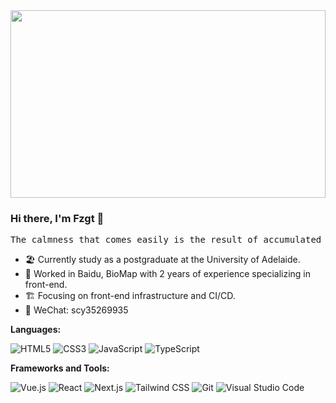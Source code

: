 <img src="https://ssr-contributions-svg.vercel.app/_/Fzgt?chart=3dbar&gap=0.6&scale=2&flatten=0&animation=fadeIn&format=svg&weeks=30&theme=cyan" width="100%" height="300"/>

### Hi there, I'm Fzgt 👋
<pre>
The calmness that comes easily is the result of accumulated experience.
</pre>

- 🏖 Currently study as a postgraduate at the University of Adelaide.
- 🌱 Worked in Baidu, BioMap with 2 years of experience specializing in front-end.
- 🏗 Focusing on front-end infrastructure and CI/CD.
- 💬 WeChat: scy35269935

**Languages:**

![HTML5](https://img.shields.io/badge/HTML5-E34F26?logo=HTML5&logoColor=fff)
![CSS3](https://img.shields.io/badge/CSS3-1572B6?logo=CSS3&logoColor=fff)
![JavaScript](https://img.shields.io/badge/JavaScript-F7DF1E?logo=JavaScript&logoColor=333)
![TypeScript](https://img.shields.io/badge/TypeScript-3178C6?logo=TypeScript&logoColor=fff)

**Frameworks and Tools:**

![Vue.js](https://img.shields.io/badge/Vue.js-4FC08D?logo=Vue.js&logoColor=fff)
![React](https://img.shields.io/badge/React-61DAFB?logo=React&logoColor=333)
![Next.js](https://img.shields.io/badge/Next.js-000000?logo=Next.js&logoColor=fff)
![Tailwind CSS](https://img.shields.io/badge/Tailwind%20CSS-06B6D4?logo=TailwindCSS&logoColor=fff)
![Git](https://img.shields.io/badge/Git-F05032?logo=Git&logoColor=fff)
![Visual Studio Code](https://img.shields.io/badge/VS%20CODE-007ACC?logo=VisualStudioCode&logoColor=fff)


<!-- **GitHub Stats:**

![Top Langs](https://github-readme-stats.vercel.app/api/top-langs/?username=Fzgt&layout=compact&theme=react&show_icons=true&hide_border=true) -->

<!-- ![Fzgt's github stats](https://github-readme-stats.vercel.app/api?username=Fzgt&show_icons=true&hide_title=true&count_private=true) -->